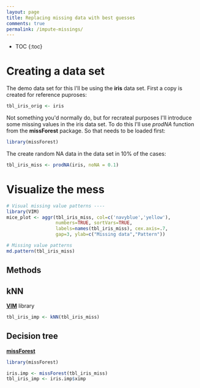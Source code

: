 ```yaml
---
layout: page
title: Replacing missing data with best guesses
comments: true
permalink: /impute-missings/
---
```


* TOC
{:toc}

# Creating a data set

The demo data set for this I'll be using the **iris** data set. First a copy is created for reference puproses:
```r
tbl_iris_orig <- iris
```
Not something you'd normally do, but for recrateal purposes I'll introduce some missing values in the iris data set. To do this I'll use _prodNA_ function from the **missForest** package. So that needs to be loaded first:
```r
library(missForest)
```
The create random NA data in the data set in 10% of the cases:
```r
tbl_iris_miss <- prodNA(iris, noNA = 0.1)
```

# Visualize the mess

```r
# Visual missing value patterns ----
library(VIM)
mice_plot <- aggr(tbl_iris_miss, col=c('navyblue','yellow'),
                  numbers=TRUE, sortVars=TRUE,
                  labels=names(tbl_iris_miss), cex.axis=.7,
                  gap=3, ylab=c("Missing data","Pattern"))

# Missing value patterns
md.pattern(tbl_iris_miss)
```

## Methods

## kNN

**[VIM](https://www.rdocumentation.org/packages/VIM/versions/4.7.0/topics/VIM-package)** library
```r
tbl_iris_imp <- kNN(tbl_iris_miss)
```

## Decision tree

**[missForest](https://www.rdocumentation.org/packages/missForest/versions/1.4)**
```r
library(missForest)
```

```r
iris.imp <- missForest(tbl_iris_miss)
tbl_iris_imp <- iris.imp$ximp
```
